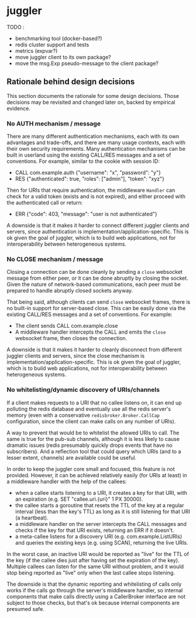 # juggler

TODO :
* benchmarking tool (docker-based?)
* redis cluster support and tests
* metrics (expvar?)
* move juggler client to its own package?
* move the msg.Exp pseudo-message to the client package?

## Rationale behind design decisions

This section documents the rationale for some design decisions. Those decisions may be revisited and changed later on, backed by empirical evidence.

### No AUTH mechanism / message

There are many different authentication mechanisms, each with its own advantages and trade-offs, and there are many usage contexts, each with their own security requirements. Many authentication mechanisms can be built in userland using the existing CALL/RES messages and a set of conventions. For example, similar to the cookie with session ID:

* CALL com.example.auth {"username": "x", "password": "y"}
* RES {"authenticated": true, "roles": ["admin"], "token": "xyz"}

Then for URIs that require authentication, the middleware `Handler` can check for a valid token (exists and is not expired), and either proceed with the authenticated call or return:

* ERR {"code": 403, "message": "user is not authenticated"}

A downside is that it makes it harder to connect different juggler clients and servers, since authentication is implementation/application-specific. This is ok given the goal of juggler, which is to build web applications, not for interoperability between heterogeneous systems.

### No CLOSE mechanism / message

Closing a connection can be done cleanly by sending a `close` websocket message from either peer, or it can be done abruptly by closing the socket. Given the nature of network-based communications, each peer must be prepared to handle abruptly closed sockets anyway.

That being said, although clients can send `close` websocket frames, there is no built-in support for server-based close. This can be easily done via the existing CALL/RES messages and a set of conventions. For example:

* The client sends CALL com.example.close
* A middleware handler intercepts the CALL and emits the `close` websocket frame, then closes the connection.

A downside is that it makes it harder to cleanly disconnect from different juggler clients and servers, since the close mechanism is implementation/application-specific. This is ok given the goal of juggler, which is to build web applications, not for interoperability between heterogeneous systems.

### No whitelisting/dynamic discovery of URIs/channels

If a client makes requests to a URI that no callee listens on, it can end up polluting the redis database and eventually use all the redis server's memory (even with a conservative `redisbroker.Broker.CallCap` configuration, since the client can make calls on any number of URIs).

A way to prevent that would be to whitelist the allowed URIs to call. The same is true for the pub-sub channels, although it is less likely to cause dramatic issues (redis presumably quickly drops events that have no subscribers). And a reflection tool that could query which URIs (and to a lesser extent, channels) are available could be useful.

In order to keep the juggler core small and focused, this feature is not provided. However, it can be achieved relatively easily (for URIs at least) in a middleware handler with the help of the callees:

* when a callee starts listening to a URI, it creates a key for that URI, with an expiration (e.g. SET "callee.uri.{uri}" 1 PX 30000).
* the callee starts a goroutine that resets the TTL of the key at a regular interval (less than the key's TTL) as long as it is still listening for that URI (a heartbeat).
* a middleware handler on the server intercepts the CALL messages and checks if the key for that URI exists, returning an ERR if it doesn't.
* a meta-callee listens for a discovery URI (e.g. com.example.ListURIs) and queries the existing keys (e.g. using SCAN), returning the live URIs.

In the worst case, an inactive URI would be reported as "live" for the TTL of the key (if the callee dies just after having set the expiration of the key). Multiple callees can listen for the same URI without problem, and it would stop being reported as "live" only when the last callee stops listening.

The downside is that the dynamic reporting and whitelisting of calls only works if the calls go through the server's middleware handler, so internal components that make calls directly using a CallerBroker interface are not subject to those checks, but that's ok because internal components are presumed safe.

